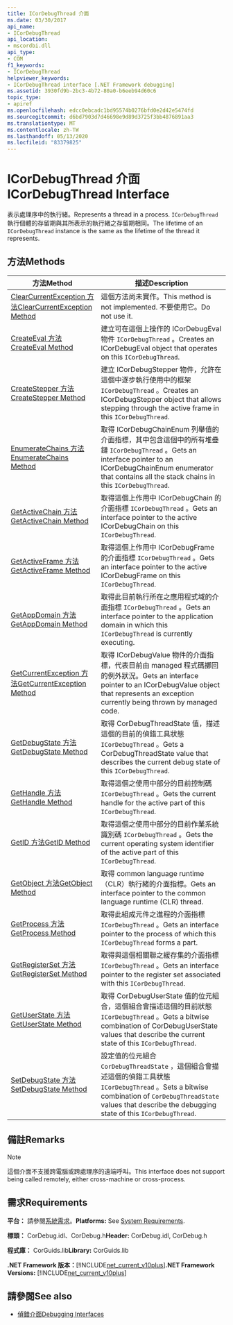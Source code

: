 ```yaml
---
title: ICorDebugThread 介面
ms.date: 03/30/2017
api_name:
- ICorDebugThread
api_location:
- mscordbi.dll
api_type:
- COM
f1_keywords:
- ICorDebugThread
helpviewer_keywords:
- ICorDebugThread interface [.NET Framework debugging]
ms.assetid: 3930fd9b-2bc3-4b72-80a0-b6eeb94d60c6
topic_type:
- apiref
ms.openlocfilehash: edcc0ebcadc1bd95574b0276bfd0e2d42e5474fd
ms.sourcegitcommit: d6bd7903d7d46698e9d89d3725f3bb4876891aa3
ms.translationtype: MT
ms.contentlocale: zh-TW
ms.lasthandoff: 05/13/2020
ms.locfileid: "83379825"
---
```

# <a name="icordebugthread-interface"></a><span data-ttu-id="5f8cc-102">ICorDebugThread 介面</span><span class="sxs-lookup"><span data-stu-id="5f8cc-102">ICorDebugThread Interface</span></span>
<span data-ttu-id="5f8cc-103">表示處理序中的執行緒。</span><span class="sxs-lookup"><span data-stu-id="5f8cc-103">Represents a thread in a process.</span></span> <span data-ttu-id="5f8cc-104">`ICorDebugThread` 執行個體的存留期與其所表示的執行緒之存留期相同。</span><span class="sxs-lookup"><span data-stu-id="5f8cc-104">The lifetime of an `ICorDebugThread` instance is the same as the lifetime of the thread it represents.</span></span>  
  
## <a name="methods"></a><span data-ttu-id="5f8cc-105">方法</span><span class="sxs-lookup"><span data-stu-id="5f8cc-105">Methods</span></span>  
  
|<span data-ttu-id="5f8cc-106">方法</span><span class="sxs-lookup"><span data-stu-id="5f8cc-106">Method</span></span>|<span data-ttu-id="5f8cc-107">描述</span><span class="sxs-lookup"><span data-stu-id="5f8cc-107">Description</span></span>|  
|------------|-----------------|  
|[<span data-ttu-id="5f8cc-108">ClearCurrentException 方法</span><span class="sxs-lookup"><span data-stu-id="5f8cc-108">ClearCurrentException Method</span></span>](icordebugthread-clearcurrentexception-method.md)|<span data-ttu-id="5f8cc-109">這個方法尚未實作。</span><span class="sxs-lookup"><span data-stu-id="5f8cc-109">This method is not implemented.</span></span> <span data-ttu-id="5f8cc-110">不要使用它。</span><span class="sxs-lookup"><span data-stu-id="5f8cc-110">Do not use it.</span></span>|  
|[<span data-ttu-id="5f8cc-111">CreateEval 方法</span><span class="sxs-lookup"><span data-stu-id="5f8cc-111">CreateEval Method</span></span>](icordebugthread-createeval-method.md)|<span data-ttu-id="5f8cc-112">建立可在這個上操作的 ICorDebugEval 物件 `ICorDebugThread` 。</span><span class="sxs-lookup"><span data-stu-id="5f8cc-112">Creates an ICorDebugEval object that operates on this `ICorDebugThread`.</span></span>|  
|[<span data-ttu-id="5f8cc-113">CreateStepper 方法</span><span class="sxs-lookup"><span data-stu-id="5f8cc-113">CreateStepper Method</span></span>](icordebugthread-createstepper-method.md)|<span data-ttu-id="5f8cc-114">建立 ICorDebugStepper 物件，允許在這個中逐步執行使用中的框架 `ICorDebugThread` 。</span><span class="sxs-lookup"><span data-stu-id="5f8cc-114">Creates an ICorDebugStepper object that allows stepping through the active frame in this `ICorDebugThread`.</span></span>|  
|[<span data-ttu-id="5f8cc-115">EnumerateChains 方法</span><span class="sxs-lookup"><span data-stu-id="5f8cc-115">EnumerateChains Method</span></span>](icordebugthread-enumeratechains-method.md)|<span data-ttu-id="5f8cc-116">取得 ICorDebugChainEnum 列舉值的介面指標，其中包含這個中的所有堆疊鏈 `ICorDebugThread` 。</span><span class="sxs-lookup"><span data-stu-id="5f8cc-116">Gets an interface pointer to an ICorDebugChainEnum enumerator that contains all the stack chains in this `ICorDebugThread`.</span></span>|  
|[<span data-ttu-id="5f8cc-117">GetActiveChain 方法</span><span class="sxs-lookup"><span data-stu-id="5f8cc-117">GetActiveChain Method</span></span>](icordebugthread-getactivechain-method.md)|<span data-ttu-id="5f8cc-118">取得這個上作用中 ICorDebugChain 的介面指標 `ICorDebugThread` 。</span><span class="sxs-lookup"><span data-stu-id="5f8cc-118">Gets an interface pointer to the active ICorDebugChain on this `ICorDebugThread`.</span></span>|  
|[<span data-ttu-id="5f8cc-119">GetActiveFrame 方法</span><span class="sxs-lookup"><span data-stu-id="5f8cc-119">GetActiveFrame Method</span></span>](icordebugthread-getactiveframe-method.md)|<span data-ttu-id="5f8cc-120">取得這個上作用中 ICorDebugFrame 的介面指標 `ICorDebugThread` 。</span><span class="sxs-lookup"><span data-stu-id="5f8cc-120">Gets an interface pointer to the active ICorDebugFrame on this `ICorDebugThread`.</span></span>|  
|[<span data-ttu-id="5f8cc-121">GetAppDomain 方法</span><span class="sxs-lookup"><span data-stu-id="5f8cc-121">GetAppDomain Method</span></span>](icordebugthread-getappdomain-method.md)|<span data-ttu-id="5f8cc-122">取得此目前執行所在之應用程式域的介面指標 `ICorDebugThread` 。</span><span class="sxs-lookup"><span data-stu-id="5f8cc-122">Gets an interface pointer to the application domain in which this `ICorDebugThread` is currently executing.</span></span>|  
|[<span data-ttu-id="5f8cc-123">GetCurrentException 方法</span><span class="sxs-lookup"><span data-stu-id="5f8cc-123">GetCurrentException Method</span></span>](icordebugthread-getcurrentexception-method.md)|<span data-ttu-id="5f8cc-124">取得 ICorDebugValue 物件的介面指標，代表目前由 managed 程式碼擲回的例外狀況。</span><span class="sxs-lookup"><span data-stu-id="5f8cc-124">Gets an interface pointer to an ICorDebugValue object that represents an exception currently being thrown by managed code.</span></span>|  
|[<span data-ttu-id="5f8cc-125">GetDebugState 方法</span><span class="sxs-lookup"><span data-stu-id="5f8cc-125">GetDebugState Method</span></span>](icordebugthread-getdebugstate-method.md)|<span data-ttu-id="5f8cc-126">取得 CorDebugThreadState 值，描述這個的目前的偵錯工具狀態 `ICorDebugThread` 。</span><span class="sxs-lookup"><span data-stu-id="5f8cc-126">Gets a CorDebugThreadState value that describes the current debug state of this `ICorDebugThread`.</span></span>|  
|[<span data-ttu-id="5f8cc-127">GetHandle 方法</span><span class="sxs-lookup"><span data-stu-id="5f8cc-127">GetHandle Method</span></span>](icordebugthread-gethandle-method.md)|<span data-ttu-id="5f8cc-128">取得這個之使用中部分的目前控制碼 `ICorDebugThread` 。</span><span class="sxs-lookup"><span data-stu-id="5f8cc-128">Gets the current handle for the active part of this `ICorDebugThread`.</span></span>|  
|[<span data-ttu-id="5f8cc-129">GetID 方法</span><span class="sxs-lookup"><span data-stu-id="5f8cc-129">GetID Method</span></span>](icordebugthread-getid-method.md)|<span data-ttu-id="5f8cc-130">取得這個之使用中部分的目前作業系統識別碼 `ICorDebugThread` 。</span><span class="sxs-lookup"><span data-stu-id="5f8cc-130">Gets the current operating system identifier of the active part of this `ICorDebugThread`.</span></span>|  
|[<span data-ttu-id="5f8cc-131">GetObject 方法</span><span class="sxs-lookup"><span data-stu-id="5f8cc-131">GetObject Method</span></span>](icordebugthread-getobject-method.md)|<span data-ttu-id="5f8cc-132">取得 common language runtime （CLR）執行緒的介面指標。</span><span class="sxs-lookup"><span data-stu-id="5f8cc-132">Gets an interface pointer to the common language runtime (CLR) thread.</span></span>|  
|[<span data-ttu-id="5f8cc-133">GetProcess 方法</span><span class="sxs-lookup"><span data-stu-id="5f8cc-133">GetProcess Method</span></span>](icordebugthread-getprocess-method.md)|<span data-ttu-id="5f8cc-134">取得此組成元件之進程的介面指標 `ICorDebugThread` 。</span><span class="sxs-lookup"><span data-stu-id="5f8cc-134">Gets an interface pointer to the process of which this `ICorDebugThread` forms a part.</span></span>|  
|[<span data-ttu-id="5f8cc-135">GetRegisterSet 方法</span><span class="sxs-lookup"><span data-stu-id="5f8cc-135">GetRegisterSet Method</span></span>](icordebugthread-getregisterset-method.md)|<span data-ttu-id="5f8cc-136">取得與這個相關聯之緩存集的介面指標 `ICorDebugThread` 。</span><span class="sxs-lookup"><span data-stu-id="5f8cc-136">Gets an interface pointer to the register set associated with this `ICorDebugThread`.</span></span>|  
|[<span data-ttu-id="5f8cc-137">GetUserState 方法</span><span class="sxs-lookup"><span data-stu-id="5f8cc-137">GetUserState Method</span></span>](icordebugthread-getuserstate-method.md)|<span data-ttu-id="5f8cc-138">取得 CorDebugUserState 值的位元組合，這個組合會描述這個的目前狀態 `ICorDebugThread` 。</span><span class="sxs-lookup"><span data-stu-id="5f8cc-138">Gets a bitwise combination of CorDebugUserState values that describe the current state of this `ICorDebugThread`.</span></span>|  
|[<span data-ttu-id="5f8cc-139">SetDebugState 方法</span><span class="sxs-lookup"><span data-stu-id="5f8cc-139">SetDebugState Method</span></span>](icordebugthread-setdebugstate-method.md)|<span data-ttu-id="5f8cc-140">設定值的位元組合 `CorDebugThreadState` ，這個組合會描述這個的偵錯工具狀態 `ICorDebugThread` 。</span><span class="sxs-lookup"><span data-stu-id="5f8cc-140">Sets a bitwise combination of `CorDebugThreadState` values that describe the debugging state of this `ICorDebugThread`.</span></span>|  
  
## <a name="remarks"></a><span data-ttu-id="5f8cc-141">備註</span><span class="sxs-lookup"><span data-stu-id="5f8cc-141">Remarks</span></span>  
  
> [!NOTE]
> <span data-ttu-id="5f8cc-142">這個介面不支援跨電腦或跨處理序的遠端呼叫。</span><span class="sxs-lookup"><span data-stu-id="5f8cc-142">This interface does not support being called remotely, either cross-machine or cross-process.</span></span>  
  
## <a name="requirements"></a><span data-ttu-id="5f8cc-143">需求</span><span class="sxs-lookup"><span data-stu-id="5f8cc-143">Requirements</span></span>  
 <span data-ttu-id="5f8cc-144">**平台：** 請參閱[系統需求](../../get-started/system-requirements.md)。</span><span class="sxs-lookup"><span data-stu-id="5f8cc-144">**Platforms:** See [System Requirements](../../get-started/system-requirements.md).</span></span>  
  
 <span data-ttu-id="5f8cc-145">**標頭：** CorDebug.idl、CorDebug.h</span><span class="sxs-lookup"><span data-stu-id="5f8cc-145">**Header:** CorDebug.idl, CorDebug.h</span></span>  
  
 <span data-ttu-id="5f8cc-146">**程式庫：** CorGuids.lib</span><span class="sxs-lookup"><span data-stu-id="5f8cc-146">**Library:** CorGuids.lib</span></span>  
  
 <span data-ttu-id="5f8cc-147">**.NET Framework 版本：**[!INCLUDE[net_current_v10plus](../../../../includes/net-current-v10plus-md.md)]</span><span class="sxs-lookup"><span data-stu-id="5f8cc-147">**.NET Framework Versions:** [!INCLUDE[net_current_v10plus](../../../../includes/net-current-v10plus-md.md)]</span></span>  
  
## <a name="see-also"></a><span data-ttu-id="5f8cc-148">請參閱</span><span class="sxs-lookup"><span data-stu-id="5f8cc-148">See also</span></span>

- [<span data-ttu-id="5f8cc-149">偵錯介面</span><span class="sxs-lookup"><span data-stu-id="5f8cc-149">Debugging Interfaces</span></span>](debugging-interfaces.md)
